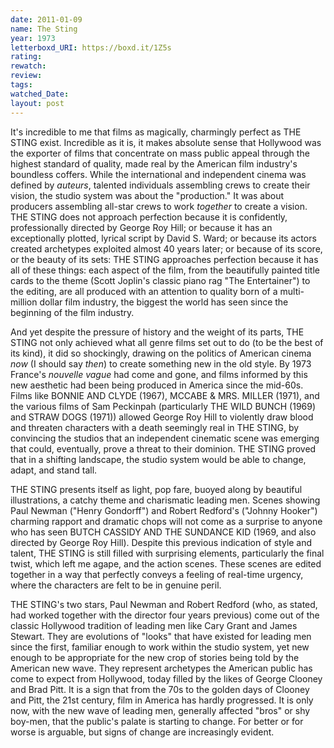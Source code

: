 ```yaml
---
date: 2011-01-09
name: The Sting
year: 1973
letterboxd_URI: https://boxd.it/1Z5s
rating:
rewatch:
review:
tags:
watched_Date:
layout: post
---
```


It's incredible to me that films as magically, charmingly perfect as THE
STING exist. Incredible as it is, it makes absolute sense that Hollywood
was the exporter of films that concentrate on mass public appeal through
the highest standard of quality, made real by the American film
industry's boundless coffers. While the international and independent
cinema was defined by *auteurs*, talented individuals assembling crews
to create their vision, the studio system was about the "production." It
was about producers assembling all-star crews to work *together* to
create a vision. THE STING does not approach perfection because it is
confidently, professionally directed by George Roy Hill; or because it
has an exceptionally plotted, lyrical script by David S. Ward; or
because its actors created archetypes exploited almost 40 years later;
or because of its score, or the beauty of its sets: THE STING approaches
perfection because it has all of these things: each aspect of the film,
from the beautifully painted title cards to the theme (Scott Joplin's
classic piano rag "The Entertainer") to the editing, are all produced
with an attention to quality born of a multi-million dollar film
industry, the biggest the world has seen since the beginning of the film
industry.

And yet despite the pressure of history and the weight of its parts, THE
STING not only achieved what all genre films set out to do (to be the
best of its kind), it did so shockingly, drawing on the politics of
American cinema *now* (I should say *then*) to create something new in
the old style. By 1973 France's *nouvelle vague* had come and gone, and
films informed by this new aesthetic had been being produced in America
since the mid-60s. Films like BONNIE AND CLYDE (1967), MCCABE & MRS.
MILLER (1971), and the various films of Sam Peckinpah (particularly THE
WILD BUNCH (1969) and STRAW DOGS (1971)) allowed George Roy Hill to
violently draw blood and threaten characters with a death seemingly real
in THE STING, by convincing the studios that an independent cinematic
scene was emerging that could, eventually, prove a threat to their
dominion. THE STING proved that in a shifting landscape, the studio
system would be able to change, adapt, and stand tall.

THE STING presents itself as light, pop fare, buoyed along by beautiful
illustrations, a catchy theme and charismatic leading men. Scenes
showing Paul Newman ("Henry Gondorff") and Robert Redford's ("Johnny
Hooker") charming rapport and dramatic chops will not come as a surprise
to anyone who has seen BUTCH CASSIDY AND THE SUNDANCE KID (1969, and
also directed by George Roy Hill). Despite this previous indication of
style and talent, THE STING is still filled with surprising elements,
particularly the final twist, which left me agape, and the action
scenes. These scenes are edited together in a way that perfectly conveys
a feeling of real-time urgency, where the characters are felt to be in
genuine peril.

THE STING's two stars, Paul Newman and Robert Redford (who, as stated,
had worked together with the director four years previous) come out of
the classic Hollywood tradition of leading men like Cary Grant and James
Stewart. They are evolutions of "looks" that have existed for leading
men since the first, familiar enough to work within the studio system,
yet new enough to be appropriate for the new crop of stories being told
by the American new wave. They represent archetypes the American public
has come to expect from Hollywood, today filled by the likes of George
Clooney and Brad Pitt. It is a sign that from the 70s to the golden days
of Clooney and Pitt, the 21st century, film in America has hardly
progressed. It is only now, with the new wave of leading men, generally
affected "bros" or shy boy-men, that the public's palate is starting to
change. For better or for worse is arguable, but signs of change are
increasingly evident.
